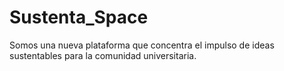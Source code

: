 # Sustenta_Space
Somos una nueva plataforma que concentra el impulso de ideas sustentables para la comunidad universitaria.
